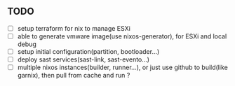 ## TODO
- [ ] setup terraform for nix to manage ESXi
- [ ] able to generate vmware image(use nixos-generator), for ESXi and local debug
- [ ] setup initial configuration(partition, bootloader...)
- [ ] deploy sast services(sast-link, sast-evento...)
- [ ] multiple nixos instances(builder, runner...), or just use github to build(like garnix),
      then pull from cache and run ?

